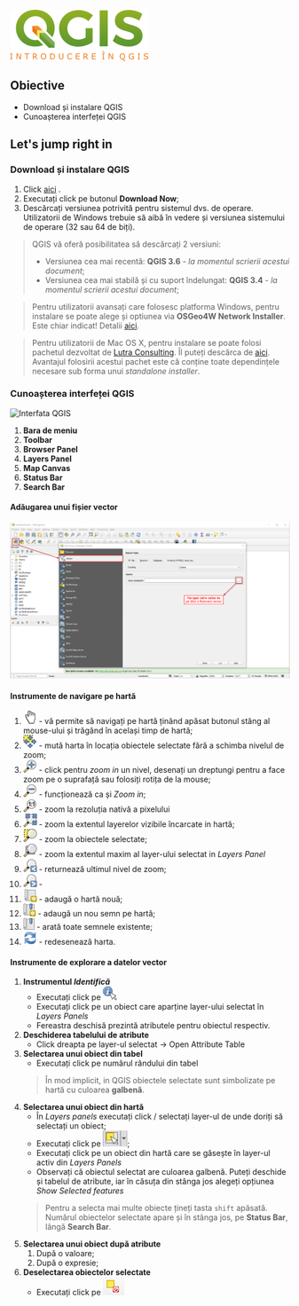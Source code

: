 ![qgis_introducere](https://github.com/iungurianu/qgis-pe-intelesul-tuturor/blob/master/02_QGIS_Introducere/Resurse/Img/qgis_introducere_logo.png)

## Obiective
* Download și instalare QGIS
* Cunoașterea interfeței QGIS

## Let's jump right in

### Download și instalare QGIS
1. Click [aici](www.qgis.com) .
2. Executați click pe butonul **Download Now**;
3. Descărcați versiunea potrivită pentru sistemul dvs. de operare. Utilizatorii de Windows trebuie să aibă în vedere și versiunea sistemului de operare (32 sau 64 de biți).
> QGIS vă oferă posibilitatea să descărcați 2 versiuni:
> * Versiunea cea mai recentă: **QGIS 3.6** - *la momentul scrierii acestui document*;
> * Versiunea cea mai stabilă și cu suport îndelungat: **QGIS 3.4** - *la momentul scrierii acestui document*;

> Pentru utilizatorii avansați care folosesc platforma Windows, pentru instalare se poate alege și optiunea via **OSGeo4W Network Installer**. Este chiar indicat! Detalii [aici](https://qgis.ro/instaleaza-qgis-profesionist/).

> Pentru utilizatorii de Mac OS X, pentru instalare se poate folosi pachetul dezvoltat de [Lutra Consulting](https://www.lutraconsulting.co.uk/). Îl puteți descărca de [aici](https://lutraconsulting.github.io/qgis-mac-packager/).
> Avantajul folosirii acestui pachet este că conține toate dependințele necesare sub forma unui *standalone installer*.


### Cunoașterea interfeței QGIS

![Interfata QGIS](https://github.com/iungurianu/qgis-pe-intelesul-tuturor/blob/master/02_QGIS_Introducere/Resurse/Img/qgis_creare_de_date_interfata.pnge)

1. **Bara de meniu**
2. **Toolbar**
3. **Browser Panel**
4. **Layers Panel**
5. **Map Canvas**
6. **Status Bar**
7. **Search Bar**

#### Adăugarea unui fișier vector
![Adaugarea unui fisier vector](https://github.com/iungurianu/qgis-pe-intelesul-tuturor/blob/master/02_QGIS_Introducere/Resurse/Img/qgis_interfata/qgis_add_vector_layer.png)

#### Instrumente de navigare pe hartă
1. ![pan_map](https://github.com/iungurianu/qgis-pe-intelesul-tuturor/blob/master/02_QGIS_Introducere/Resurse/Img/qgis_interfata/pan.png) - vă permite să navigați pe hartă ținând apăsat butonul stâng al mouse-ului și trăgând în același timp de hartă;
2. ![pan_map_to_selection](https://github.com/iungurianu/qgis-pe-intelesul-tuturor/blob/master/02_QGIS_Introducere/Resurse/Img/qgis_interfata/pan_map_to_selection.png) - mută harta în locația obiectele selectate fără a schimba nivelul de zoom;
3. ![zoom_in](https://github.com/iungurianu/qgis-pe-intelesul-tuturor/blob/master/02_QGIS_Introducere/Resurse/Img/qgis_interfata/zoom.png) - click pentru *zoom in* un nivel, desenați un dreptungi pentru a face zoom pe o suprafață sau folosiți rotița de la mouse;
4. ![zoom_out](https://github.com/iungurianu/qgis-pe-intelesul-tuturor/blob/master/02_QGIS_Introducere/Resurse/Img/qgis_interfata/zoom_out.png) - funcționează ca și *Zoom in*;
5. ![zoom_native](https://github.com/iungurianu/qgis-pe-intelesul-tuturor/blob/master/02_QGIS_Introducere/Resurse/Img/qgis_interfata/zoom_to_native.png) - zoom la rezoluția nativă a pixelului
6. ![zoom_to_extent](https://github.com/iungurianu/qgis-pe-intelesul-tuturor/blob/master/02_QGIS_Introducere/Resurse/Img/qgis_interfata/zoom_full.png) - zoom la extentul layerelor vizibile încarcate in hartă;
7. ![zoom_to_selection](https://github.com/iungurianu/qgis-pe-intelesul-tuturor/blob/master/02_QGIS_Introducere/Resurse/Img/qgis_interfata/zoom_to_selection.png) - zoom la obiectele selectate;
8. ![zoom_to_layer](https://github.com/iungurianu/qgis-pe-intelesul-tuturor/blob/master/02_QGIS_Introducere/Resurse/Img/qgis_interfata/zoom_to_layer.png) - zoom la extentul maxim al layer-ului selectat in *Layers Panel*
9. ![zoom_last](https://github.com/iungurianu/qgis-pe-intelesul-tuturor/blob/master/02_QGIS_Introducere/Resurse/Img/qgis_interfata/zoom_last.png) - returnează ultimul nivel de zoom;
10. ![zoom_next](https://github.com/iungurianu/qgis-pe-intelesul-tuturor/blob/master/02_QGIS_Introducere/Resurse/Img/qgis_interfata/zoom_next.png) - 
11. ![new_map_view](https://github.com/iungurianu/qgis-pe-intelesul-tuturor/blob/master/02_QGIS_Introducere/Resurse/Img/qgis_interfata/new_map_view.png) - adaugă o hartă nouă;
12. ![new_bookmark](https://github.com/iungurianu/qgis-pe-intelesul-tuturor/blob/master/02_QGIS_Introducere/Resurse/Img/qgis_interfata/new_bookmark.png) - adaugă un nou semn pe hartă;
13. ![show_bookmark](https://github.com/iungurianu/qgis-pe-intelesul-tuturor/blob/master/02_QGIS_Introducere/Resurse/Img/qgis_interfata/show_bookmark.png) - arată toate semnele existente;
14. ![refresh](https://github.com/iungurianu/qgis-pe-intelesul-tuturor/blob/master/02_QGIS_Introducere/Resurse/Img/qgis_interfata/refresh.png) - redesenează harta.

#### Instrumente de explorare a datelor vector
1. **Instrumentul _Identifică_**
    * Executați click pe ![identifica](https://github.com/iungurianu/qgis-pe-intelesul-tuturor/blob/master/02_QGIS_Introducere/Resurse/Img/qgis_interfata/identify.png)
    * Executați click pe un obiect care aparține layer-ului selectat în *Layers Panels*
    * Fereastra deschisă prezintă atributele pentru obiectul respectiv.
2. **Deschiderea tabelului de atribute**
    * Click dreapta pe layer-ul selectat -> Open Attribute Table
3. **Selectarea unui obiect din tabel**
    * Executați click pe numărul rândului din tabel
    > În mod implicit, in QGIS obiectele selectate sunt simbolizate pe hartă cu culoarea **galbenă**.
4. **Selectarea unui obiect din hartă**
    * În *Layers panels* executați click / selectați layer-ul de unde doriți să selectați un obiect;
    * Executați click pe ![](https://github.com/iungurianu/qgis-pe-intelesul-tuturor/blob/master/02_QGIS_Introducere/Resurse/Img/qgis_interfata/select.png);
    * Executați click pe un obiect din hartă care se găsește în layer-ul activ din *Layers Panels*
    * Observați că obiectul selectat are culoarea galbenă. Puteți deschide și tabelul de atribute, iar în căsuța din stânga jos alegeți opțiunea *Show Selected features*
    > Pentru a selecta mai multe obiecte țineți tasta `shift` apăsată.
    > Numărul obiectelor selectate apare și în stânga jos, pe **Status Bar**, lângă **Search Bar**.
5. **Selectarea unui obiect după atribute**
     1. După o valoare;
     2. După o expresie;
6. **Deselectarea obiectelor selectate**
    * Executați click pe ![deselectare](https://github.com/iungurianu/qgis-pe-intelesul-tuturor/blob/master/02_QGIS_Introducere/Resurse/Img/qgis_interfata/deselect.png)
